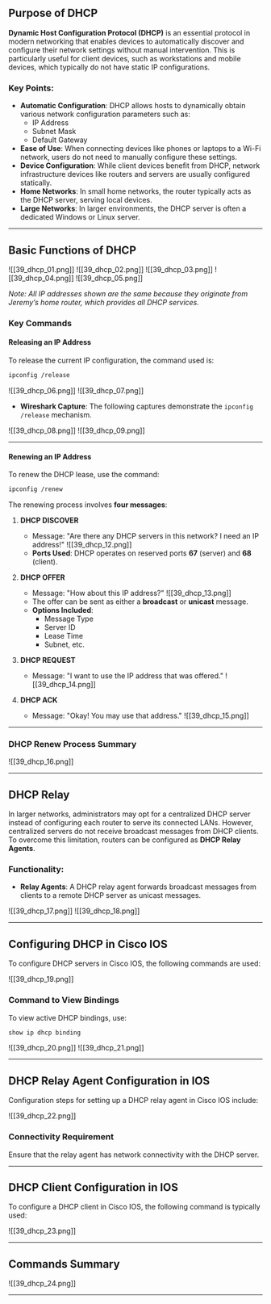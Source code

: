 ## Purpose of DHCP

**Dynamic Host Configuration Protocol (DHCP)** is an essential protocol in modern networking that enables devices to automatically discover and configure their network settings without manual intervention. This is particularly useful for client devices, such as workstations and mobile devices, which typically do not have static IP configurations. 

### Key Points:
- **Automatic Configuration**: DHCP allows hosts to dynamically obtain various network configuration parameters such as:
  - IP Address
  - Subnet Mask
  - Default Gateway
- **Ease of Use**: When connecting devices like phones or laptops to a Wi-Fi network, users do not need to manually configure these settings.
- **Device Configuration**: While client devices benefit from DHCP, network infrastructure devices like routers and servers are usually configured statically.
- **Home Networks**: In small home networks, the router typically acts as the DHCP server, serving local devices.
- **Large Networks**: In larger environments, the DHCP server is often a dedicated Windows or Linux server.

---

## Basic Functions of DHCP

![[39_dhcp_01.png]]
![[39_dhcp_02.png]]
![[39_dhcp_03.png]]
![[39_dhcp_04.png]]
![[39_dhcp_05.png]]

*Note: All IP addresses shown are the same because they originate from Jeremy’s home router, which provides all DHCP services.*

### Key Commands

#### Releasing an IP Address

To release the current IP configuration, the command used is:

```bash
ipconfig /release
```

![[39_dhcp_06.png]]
![[39_dhcp_07.png]]

- **Wireshark Capture**: The following captures demonstrate the `ipconfig /release` mechanism.

![[39_dhcp_08.png]]
![[39_dhcp_09.png]]

---

#### Renewing an IP Address

To renew the DHCP lease, use the command:

```bash
ipconfig /renew
```

The renewing process involves **four messages**:

1. **DHCP DISCOVER**
   - Message: "Are there any DHCP servers in this network? I need an IP address!"
   ![[39_dhcp_12.png]]
   - **Ports Used**: DHCP operates on reserved ports **67** (server) and **68** (client).

2. **DHCP OFFER**
   - Message: "How about this IP address?"
   ![[39_dhcp_13.png]]
   - The offer can be sent as either a **broadcast** or **unicast** message.
   - **Options Included**: 
     - Message Type
     - Server ID
     - Lease Time
     - Subnet, etc.

3. **DHCP REQUEST**
   - Message: "I want to use the IP address that was offered."
   ![[39_dhcp_14.png]]

4. **DHCP ACK**
   - Message: "Okay! You may use that address."
   ![[39_dhcp_15.png]]

---

### DHCP Renew Process Summary

![[39_dhcp_16.png]]

---

## DHCP Relay

In larger networks, administrators may opt for a centralized DHCP server instead of configuring each router to serve its connected LANs. However, centralized servers do not receive broadcast messages from DHCP clients. To overcome this limitation, routers can be configured as **DHCP Relay Agents**.

### Functionality:
- **Relay Agents**: A DHCP relay agent forwards broadcast messages from clients to a remote DHCP server as unicast messages.
  
![[39_dhcp_17.png]]
![[39_dhcp_18.png]]

---

## Configuring DHCP in Cisco IOS

To configure DHCP servers in Cisco IOS, the following commands are used:

![[39_dhcp_19.png]]

### Command to View Bindings

To view active DHCP bindings, use:

```bash
show ip dhcp binding
```

![[39_dhcp_20.png]]
![[39_dhcp_21.png]]

---

## DHCP Relay Agent Configuration in IOS

Configuration steps for setting up a DHCP relay agent in Cisco IOS include:

![[39_dhcp_22.png]]

### Connectivity Requirement

Ensure that the relay agent has network connectivity with the DHCP server.

---

## DHCP Client Configuration in IOS

To configure a DHCP client in Cisco IOS, the following command is typically used:

![[39_dhcp_23.png]]

---

## Commands Summary

![[39_dhcp_24.png]]

---